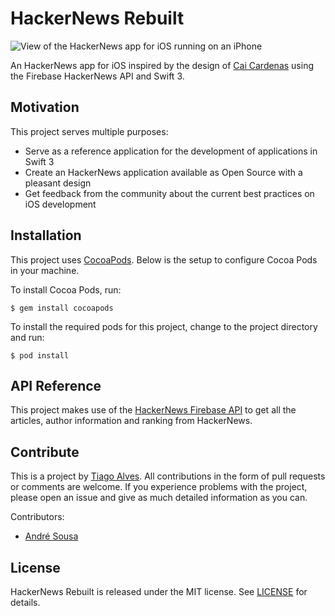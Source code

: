 # HackerNews Rebuilt

![View of the HackerNews app for iOS running on an iPhone](http://i.imgur.com/kaf19Bd.jpg)

An HackerNews app for iOS inspired by the design of [Cai Cardenas](https://dribbble.com/shots/2057590-Hacker-News-iPhone-App) using the Firebase HackerNews API and Swift 3.

## Motivation

This project serves multiple purposes:
* Serve as a reference application for the development of applications in Swift 3
* Create an HackerNews application available as Open Source with a pleasant design
* Get feedback from the community about the current best practices on iOS development

## Installation

This project uses [CocoaPods](https://cocoapods.org). Below is the setup to configure Cocoa Pods in your machine.

To install Cocoa Pods, run:
```
$ gem install cocoapods
```

To install the required pods for this project, change to the project directory and run:
```
$ pod install
```

## API Reference

This project makes use of the [HackerNews Firebase API](https://github.com/HackerNews/API) to get all the articles, author information and ranking from HackerNews.

## Contribute

This is a project by [Tiago Alves](https://twitter.com/alvesjtiago/). All contributions in the form of pull requests or comments are welcome. If you experience problems with the project, please open an issue and give as much detailed information as you can.

Contributors:
* [André Sousa](https://twitter.com/_andre_sousa)

## License

HackerNews Rebuilt is released under the MIT license. See [LICENSE](LICENSE) for details.
